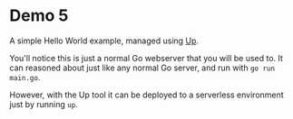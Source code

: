 # Demo 5

A simple Hello World example, managed using [Up](https://github.com/apex/up).

You'll notice this is just a normal Go webserver that you will be used to. It can reasoned about just like any normal Go server, and run with `go run main.go`.

However, with the Up tool it can be deployed to a serverless environment just by running `up`.

